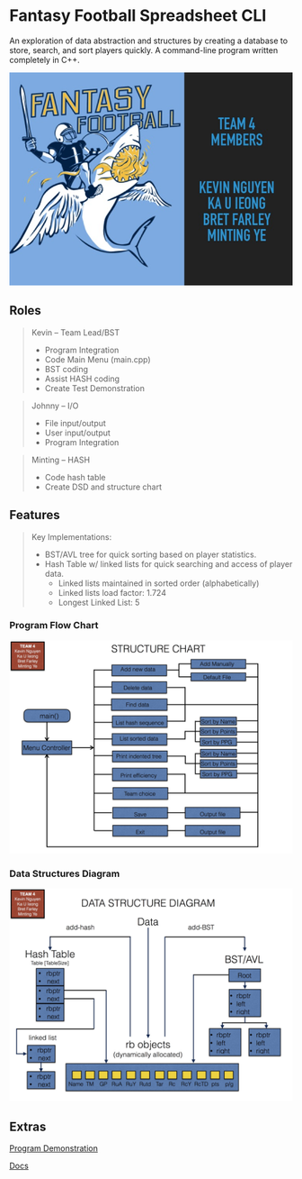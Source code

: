 # Fantasy Football Spreadsheet CLI
An exploration of data abstraction and structures by creating a database to store, search, and sort players quickly.
A command-line program written completely in C++.

![welcome-img](./docs/images/Slide02.jpg)

## Roles

> Kevin – Team Lead/BST
> - Program Integration
> - Code Main Menu (main.cpp)
> - BST coding
> - Assist HASH coding
> - Create Test Demonstration

> Johnny – I/O
> - File input/output
> - User input/output
> - Program Integration

> Minting – HASH
> - Code hash table
> - Create DSD and structure chart

## Features

> Key Implementations:
> - BST/AVL tree for quick sorting based on player statistics.
> - Hash Table w/ linked lists for quick searching and access of player data.
>   - Linked lists maintained in sorted order (alphabetically)
>   - Linked lists load factor: 1.724
>   - Longest Linked List: 5

### Program Flow Chart

![flow_chart](./docs/images/components_flow_chart.jpg)

### Data Structures Diagram

![dsd](./docs/images/data_structures_diag.jpg)

## Extras

[Program Demonstration](./docs/demo_manual.pdf)

[Docs](./docs)